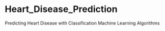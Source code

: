 # Heart_Disease_Prediction
Predicting Heart Disease with Classification Machine Learning Algorithms
